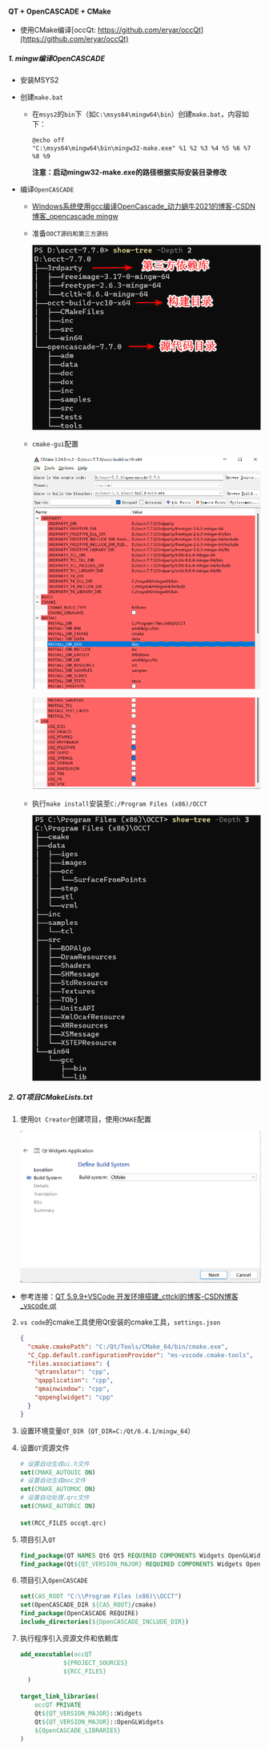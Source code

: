 #### QT + OpenCASCADE + CMake

* 使用CMake编译[occQt: https://github.com/eryar/occQt](https://github.com/eryar/occQt) 

##### 1. mingw编译OpenCASCADE

* 安装MSYS2

* 创建`make.bat`
  
  * 在`msys2`的`bin`下（如`C:\msys64\mingw64\bin`）创建`make.bat`，内容如下：
    
    ```batch
    @echo off
    "C:\msys64\mingw64\bin\mingw32-make.exe" %1 %2 %3 %4 %5 %6 %7 %8 %9
    ```
    
    **注意：启动mingw32-make.exe的路径根据实际安装目录修改**

* 编译`OpenCASCADE`
  
  * [Windows系统使用gcc编译OpenCascade_动力蜗牛2021的博客-CSDN博客_opencascade mingw](https://blog.csdn.net/Mengxy_2021/article/details/119676485)
  
  * 准备`OOCT源码和第三方源码`
    
    ![](https://github.com/liuxgo/occQt/blob/master/assets/2023-01-03-15-40-15-image.png)
  
  * `cmake-gui`配置
    
    ![](https://github.com/liuxgo/occQt/blob/master/assets/2023-01-03-15-42-21-image.png)
    
    ![](https://github.com/liuxgo/occQt/blob/master/assets/2023-01-03-15-43-56-image.png)
  
  * 执行`make install`安装至`C:/Program Files (x86)/OCCT`
    
    ![](https://github.com/liuxgo/occQt/blob/master/assets/2023-01-03-15-47-52-image.png)

##### 2. QT项目CMakeLists.txt

1. 使用`Qt Creator`创建项目，使用`CMAKE`配置
   
   ![](assets/2023-01-03-15-53-25-image.png)
* 参考连接：[QT 5.9.9+VSCode 开发环境搭建_cttckl的博客-CSDN博客_vscode qt](https://blog.csdn.net/cttckl/article/details/123533340)
2. `vs code`的cmake工具使用Qt安装的cmake工具，`settings.json`
   
   ```json
   {
     "cmake.cmakePath": "C:/Qt/Tools/CMake_64/bin/cmake.exe",
     "C_Cpp.default.configurationProvider": "ms-vscode.cmake-tools",
     "files.associations": {
       "qtranslator": "cpp",
       "qapplication": "cpp",
       "qmainwindow": "cpp",
       "qopenglwidget": "cpp"
     }
   }
   ```

3. 设置环境变量`QT_DIR`（`QT_DIR=C:/Qt/6.4.1/mingw_64`）

4. 设置`QT`资源文件
   
   ```cmake
   # 设置自动生成ui.h文件
   set(CMAKE_AUTOUIC ON)
   # 设置自动生成moc文件
   set(CMAKE_AUTOMOC ON)
   # 设置自动处理.qrc文件
   set(CMAKE_AUTORCC ON)
   
   set(RCC_FILES occqt.qrc)
   ```

5. 项目引入`QT`
   
   ```cmake
   find_package(QT NAMES Qt6 Qt5 REQUIRED COMPONENTS Widgets OpenGLWidgets)
   find_package(Qt${QT_VERSION_MAJOR} REQUIRED COMPONENTS Widgets OpenGLWidgets)
   ```

6. 项目引入`OpenCASCADE`
   
   ```cmake
   set(CAS_ROOT "C:\\Program Files (x86)\\OCCT")
   set(OpenCASCADE_DIR ${CAS_ROOT}/cmake)
   find_package(OpenCASCADE REQUIRE)
   include_directories(${OpenCASCADE_INCLUDE_DIR})
   ```

7. 执行程序引入资源文件和依赖库
   
   ```cmake
   add_executable(occQT
               ${PROJECT_SOURCES}
               ${RCC_FILES}   
     )
   
   target_link_libraries(
       occQT PRIVATE 
       Qt${QT_VERSION_MAJOR}::Widgets 
       Qt${QT_VERSION_MAJOR}::OpenGLWidgets 
       ${OpenCASCADE_LIBRARIES}
   )
   ```


